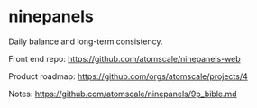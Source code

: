 # ninepanels
Daily balance and long-term consistency.

Front end repo: https://github.com/atomscale/ninepanels-web

Product roadmap: https://github.com/orgs/atomscale/projects/4

Notes: https://github.com/atomscale/ninepanels/9p_bible.md